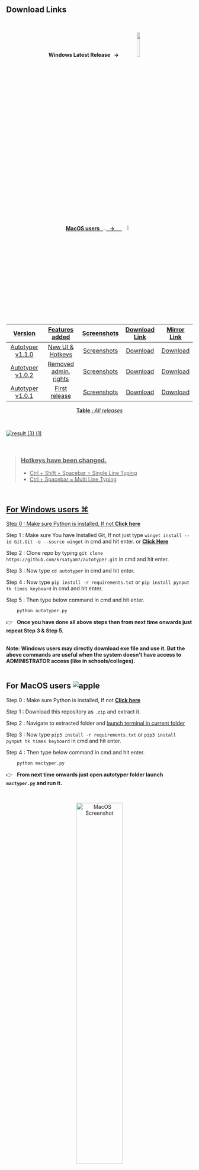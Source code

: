 ## Download Links
<br>
<p align = "center"><b> Windows Latest Release  &nbsp; → &nbsp;&nbsp;&nbsp;&nbsp; </b><a href = "https://sourceforge.net/projects/autotyperr/files/latest/download"> <img src = "https://user-images.githubusercontent.com/110342305/201322080-710f242d-28d7-47ec-9961-61f7366d84c4.png" width ="13%">
	
<p align = "center"><b>MacOS users &nbsp; <img src = "https://user-images.githubusercontent.com/110342305/214122450-b4d1f62d-1fa4-40da-b3b6-df5b97ba07d6.svg" width ="1.5%">  &nbsp; → &nbsp;&nbsp;&nbsp;&nbsp; </b><a href = "https://github.com/krsatyam7/autotyper/blob/main/README.md#:~:text=For%20MacOS%20users,and%20run%20it."> <img src = "https://user-images.githubusercontent.com/110342305/213478220-bc71a734-62ee-4a38-8013-d720d20c1c6e.png" width ="6%">
<br>
<br>



<div align = "center">

| Version  | Features added  |  Screenshots | Download Link  | Mirror	 Link  |
|:-:|:-:|:-:|:-:|:-:|
| Autotyper v1.1.0  | New UI & Hotkeys  |  [Screenshots](https://medium.com/@weshow29/autotyper-v1-1-0-7d7c63858a65) | [Download](https://sourceforge.net/projects/autotyperr/files/v1.1.0/Autotyper_1.1.0.exe/download)  | [Download](https://github.com/krsatyam7/autotyper/releases/download/v1.1.0/Autotyper_1.1.0.exe)  |
| Autotyper v1.0.2   | Removed admin. rights  |  [Screenshots](https://medium.com/@weshow29/autotyper-v1-0-2-3ef162148141) | [Download](https://sourceforge.net/projects/autotyperr/files/Autotyper.exe/download)  |  [Download](https://github.com/krsatyam7/autotyper/releases/download/v1.0.2/Autotyper_v1.0.2.exe)|
| Autotyper v1.0.1  |  First release | [Screenshots](https://medium.com/@weshow29/autotyper-v1-0-1-45d13bf83282)  | [Download](https://sourceforge.net/projects/autotyperr/files/application/Autotyper%20setup.exe/download)  | [Download](https://www.mediafire.com/file/j2129b26ohtvjnq/Autotyper_v1.0.1.exe/file)  |

</div> 

<p align = "center"><b> Table : </b> <i> All releases </i> </p>

<br>

![result (3) (1)](https://user-images.githubusercontent.com/110342305/212345109-d4a85ebc-d11d-4afd-af24-ab45d805d290.gif)

<br>

> ### Hotkeys have been changed.
>
>  - Ctrl + Shift + Spacebar = Single Line Typing 
>  - Ctrl + Spacebar = Multi Line Typing

<br>

## For Windows users ⌘


Step 0 : Make sure  Python is installed, If not <b>[Click here](https://www.python.org/downloads/)</b>

Step 1 : Make sure You have Installed Git, If not just type  ```winget install --id Git.Git -e --source winget``` in cmd and hit enter. or <b>[Click Here](https://git-scm.com/download/win)</b>

Step 2 : Clone repo by typing  ```git clone https://github.com/krsatyam7/autotyper.git``` in cmd and hit enter.


Step 3 : Now type ```cd autotyper``` in cmd and hit enter.

Step 4 : Now type ```pip install -r requirements.txt``` or ```pip install pynput tk times keyboard``` in cmd and hit enter.


Step 5 : Then type below command in cmd and hit enter.

		python autotyper.py

👉 &nbsp; <b> Once you have done all above steps then from next time onwards just repeat Step 3 & Step 5. </b>

<br>
<b>Note: Windows users may directly download exe file and use it. But the above commands are useful when the system doesn't have access to ADMINISTRATOR access (like in schools/colleges).</b>


<br>
<br>	

## For MacOS users  ![apple](https://user-images.githubusercontent.com/110342305/214121944-258831f1-bdb5-4918-bf5a-f1bbceb63865.png)




Step 0 : Make sure  Python is installed, If not <b>[Click here](https://www.python.org/downloads/)</b>

Step 1 : Download this repository as ```.zip``` and extract it. 
	
Step 2 : Navigate to extracted folder and [launch terminal in current folder](https://www.maketecheasier.com/launch-terminal-current-folder-mac/)
	
Step 3 : Now type ```pip3 install -r requirements.txt``` or ```pip3 install pynput tk times keyboard``` in cmd and hit enter.

Step 4 : Then type below command in cmd and hit enter.

		python mactyper.py


👉 &nbsp; <b> From next time onwards just open autotyper folder launch ```mactyper.py``` and run it. </b>
	
<br>
<p align="center">
<img width="50%" alt="MacOS Screenshot" src="https://user-images.githubusercontent.com/110342305/213472892-e91216c8-1497-4f07-8778-44c796001e9f.png">
</p>

***Note:*** There is no hotkeys support and no executable file for macOS as of now. Use autotyper with GUI buttons. And must allow  ***Accessibility Access***  to python (pop up will appear only for the first time). 
	
<br>
<br>
<br>
<br>

<details closed>
<summary> <b> <a> For tutorial (click me) </b> </summary>

## How to Use it?
<p align="center">
	<img src="https://github.com/krsatyam7/autotyper/blob/main/res/HowToUse.gif" alt="How to use Autotyper?" width="854" height="480"> 
</p>

<b> &nbsp;&nbsp;&nbsp;&nbsp;&nbsp;&nbsp;&nbsp;&nbsp;&nbsp;&nbsp;&nbsp;&nbsp;&nbsp;&nbsp;&nbsp;&nbsp;&nbsp;&nbsp;&nbsp;&nbsp;&nbsp;&nbsp;&nbsp;&nbsp;&nbsp;&nbsp;&nbsp;&nbsp;&nbsp;&nbsp;&nbsp;&nbsp;&nbsp;&nbsp;&nbsp;&nbsp;&nbsp;&nbsp;&nbsp;&nbsp;&nbsp;&nbsp;&nbsp;&nbsp;&nbsp;&nbsp;&nbsp;&nbsp;&nbsp;&nbsp;&nbsp;&nbsp;&nbsp;&nbsp;&nbsp;&nbsp;&nbsp;&nbsp;&nbsp;&nbsp;&nbsp;&nbsp;&nbsp;&nbsp;&nbsp;&nbsp;&nbsp;&nbsp;&nbsp;&nbsp;&nbsp;&nbsp;&nbsp;&nbsp;&nbsp;&nbsp;&nbsp; Kindly use desktop mode.</b>

<br>

</details>


